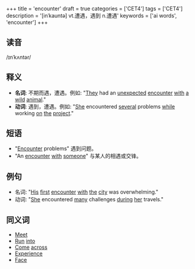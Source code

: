 +++
title = 'encounter'
draft = true
categories = ['CET4']
tags = ['CET4']
description = '[inˈkauntə] vt.遭遇，遇到 n.遭遇'
keywords = ['ai words', 'encounter']
+++

## 读音
/ɪnˈkʌntər/

## 释义
- **名词**: 不期而遇，遭遇。例如: "[They](/post/they/) had an [unexpected](/post/unexpected/) [encounter](/post/encounter/) [with](/post/with/) [a](/post/a/) [wild](/post/wild/) [animal](/post/animal/)."
- **动词**: 遇到，遭遇。例如: "[She](/post/she/) encountered [several](/post/several/) problems [while](/post/while/) working [on](/post/on/) [the](/post/the/) [project](/post/project/)."

## 短语
- "[Encounter](/post/encounter/) problems" 遇到问题。
- "An [encounter](/post/encounter/) [with](/post/with/) [someone](/post/someone/)" 与某人的相遇或交锋。

## 例句
- 名词: "[His](/post/his/) [first](/post/first/) [encounter](/post/encounter/) [with](/post/with/) [the](/post/the/) [city](/post/city/) was overwhelming."
- 动词: "[She](/post/she/) encountered [many](/post/many/) challenges [during](/post/during/) [her](/post/her/) travels."

## 同义词
- [Meet](/post/meet/)
- [Run](/post/run/) [into](/post/into/)
- [Come](/post/come/) [across](/post/across/)
- [Experience](/post/experience/)
- [Face](/post/face/)
